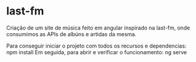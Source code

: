 # last-fm
Criação de um site de música feito em angular inspirado na last-fm, onde consumimos as APIs de albúns e artidas da mesma. 

Para conseguir iniciar o projeto com todos os recursos e dependencias: npm install 
Em seguida, para abrir e verificar o funcionamento: ng serve 
